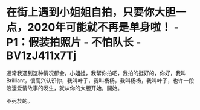 # 在街上遇到小姐姐自拍，只要你大胆一点，2020年可能就不再是单身啦！ - P1：假装拍照片 - 不怕队长 - BV1zJ411x7Tj

通常我遇到这种情况都会，小姐姐，我帮你拍吧，我拍的挺好的，你好，我叫Brilliant，很高兴认识你，我叫叶子，我叫杨杨，我叫杨杨，我叫叶子，也许一段浪漫爱情故事的发生，就从你的大胆开始，開始。

不死於的。